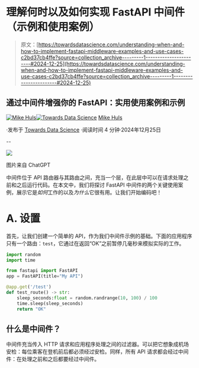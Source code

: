# 理解何时以及如何实现 FastAPI 中间件（示例和使用案例）

> 原文：[https://towardsdatascience.com/understanding-when-and-how-to-implement-fastapi-middleware-examples-and-use-cases-c2bd37cb4ffe?source=collection_archive---------1-----------------------#2024-12-25](https://towardsdatascience.com/understanding-when-and-how-to-implement-fastapi-middleware-examples-and-use-cases-c2bd37cb4ffe?source=collection_archive---------1-----------------------#2024-12-25)

## 通过中间件增强你的 FastAPI：实用使用案例和示例

[](https://mikehuls.medium.com/?source=post_page---byline--c2bd37cb4ffe--------------------------------)[![Mike Huls](../Images/8f9f55a0d25db00799c5d37383b7f5b6.png)](https://mikehuls.medium.com/?source=post_page---byline--c2bd37cb4ffe--------------------------------)[](https://towardsdatascience.com/?source=post_page---byline--c2bd37cb4ffe--------------------------------)[![Towards Data Science](../Images/a6ff2676ffcc0c7aad8aaf1d79379785.png)](https://towardsdatascience.com/?source=post_page---byline--c2bd37cb4ffe--------------------------------) [Mike Huls](https://mikehuls.medium.com/?source=post_page---byline--c2bd37cb4ffe--------------------------------)

·发布于 [Towards Data Science](https://towardsdatascience.com/?source=post_page---byline--c2bd37cb4ffe--------------------------------) ·阅读时间 4 分钟·2024年12月25日

--

![](../Images/83504ecc1edcb903ad4358a9edf9521b.png)

图片来自 ChatGPT

中间件位于 API 路由器与其路由之间，充当一个层，在此层中可以在请求处理之前和之后运行代码。在本文中，我们将探讨 FastAPI 中间件的两个关键使用案例，展示它是*如何*工作的以及*为什么*它很有用。让我们开始编码吧！

# A. 设置

首先，让我们创建一个简单的 API，作为我们中间件示例的基础。下面的应用程序只有一个路由：`test`，它通过在返回“OK”之前暂停几毫秒来模拟实际的工作。

```py
import random
import time

from fastapi import FastAPI
app = FastAPI(title="My API")

@app.get('/test')
def test_route() -> str:
    sleep_seconds:float = random.randrange(10, 100) / 100
    time.sleep(sleep_seconds)
    return "OK"
```

## 什么是中间件？

中间件充当传入 HTTP 请求和应用程序处理之间的过滤器。可以把它想象成机场安检：每位乘客在登机前后都必须经过安检。同样，所有 API 请求都会经过中间件：在处理之前和之后都要经过中间件。
